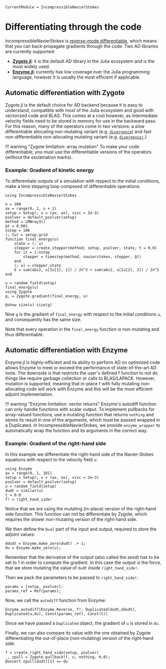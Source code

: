 ```@meta
CurrentModule = IncompressibleNavierStokes
```

# Differentiating through the code

IncompressibleNavierStokes is
[reverse-mode differentiable](https://juliadiff.org/ChainRulesCore.jl/stable/index.html#Reverse-mode-AD-rules-(rrules)),
which means that you can back-propagate gradients through the code.
Two AD libraries are currently supported:
* **[Zygote.jl](https://github.com/FluxML/Zygote.jl)**: it is the default AD library in the Julia ecosystem and is the most widely used.
* **[Enzyme.jl](https://github.com/EnzymeAD/Enzyme.jl)**: currently has low coverage over the Julia programming language, however it is usually the most efficient if applicable.

## Automatic differentiation with Zygote

Zygote.jl is the default choice for AD backend because it is easy to understand, compatible with most of the Julia ecosystem and good with vectorized code and BLAS.
This comes at a cost however, as intermediate velocity fields need to be stored
in memory for use in the backward pass. For this reason, many of the operators
come in two versions: a slow differentiable allocating non-mutating variant (e.g.
[`divergence`](@ref)) and fast non-differentiable non-allocating mutating
variant (e.g. [`divergence!`](@ref).)

!!! warning "Zygote limitation: array mutation"
    To make your code differentiable, you must use the differentiable versions
    of the operators (without the exclamation marks).

### Example: Gradient of kinetic energy

To differentiate outputs of a simulation with respect to the initial conditions,
make a time stepping loop composed of differentiable operations:

```@example Differentiability
using IncompressibleNavierStokes

n = 100
ax = range(0, 1, n + 1)
setup = Setup(; x = (ax, ax), visc = 2e-3)
psolver = default_psolver(setup)
method = LMWray3()
Δt = 0.001
nstep = 100
(; Iu) = setup.grid
function final_energy(u)
    state = (; u)
    stepper = create_stepper(method; setup, psolver, state, t = 0.0)
    for it = 1:nstep
        stepper = timestep(method, navierstokes, stepper, Δt)
    end
    (; u) = stepper.state
    E = sum(abs2, u[Iu[1], 1]) / 2n^2 + sum(abs2, u[Iu[2], 2]) / 2n^2
end

u = random_field(setup)
final_energy(u)
using Zygote
g, = Zygote.gradient(final_energy, u)

@show size(u) size(g)
```

Now `g` is the gradient of `final_energy` with respect to the initial conditions
`u`, and consequently has the same size.

Note that every operation in the `final_energy` function is non-mutating and
thus differentiable.

## Automatic differentiation with Enzyme

Enzyme.jl is highly-efficient and its ability to perform AD on optimized code allows Enzyme to meet or exceed the performance of state-of-the-art AD tools.
The downside is that restricts the user's defined f function to not do things like require garbage collection or calls to BLAS/LAPACK. However, mutation is supported, meaning that in-place f with fully mutating non-allocating code will work with Enzyme and this will be the most efficient adjoint implementation.

!!! warning "Enzyme limitation: vector returns"
    Enzyme's autodiff function can only handle functions with scalar output. To implement pullbacks for array-valued functions, use a mutating function that returns `nothing` and stores its result in one of the arguments, which must be passed wrapped in a Duplicated.
    In IncompressibleNavierStokes, we provide `enzyme_wrapper` to automatically wrap the function and its arguments in the correct way.

### Example: Gradient of the right-hand side

In this example we differentiate the right-hand side of the Navier-Stokes equations with respect to the velocity field `u`:

```@example Differentiability
using Enzyme
ax = range(0, 1, 101)
setup = Setup(; x = (ax, ax), visc = 2e-3)
psolver = default_psolver(setup)
u = random_field(setup)
dudt = similar(u)
t = 0.0
f! = right_hand_side!
```
Notice that we are using the mutating (in-place) version of the right-hand side function. This function can not be differentiate by Zygote, which requires the slower non-mutating version of the right-hand side.

We then define the `Dual` part of the input and output, required to store the adjoint values:

```@example Differentiability
ddudt = Enzyme.make_zero(dudt) .+ 1;
du = Enzyme.make_zero(u);
```
Remember that the derivative of the output (also called the *seed*) has to be set to $1$ in order to compute the gradient. In this case the output is the force, that we store mutating the value of `dudt` inside `right_hand_side!`.

Then we pack the parameters to be passed to `right_hand_side!`:

```@example Differentiability
params = [setup, psolver];
params_ref = Ref(params);
```
Now, we call the `autodiff` function from Enzyme:

```@example Differentiability
Enzyme.autodiff(Enzyme.Reverse, f!, Duplicated(dudt,ddudt), Duplicated(u,du), Const(params_ref), Const(t))
```
Since we have passed a `Duplicated` object, the gradient of `u` is stored in `du`.

Finally, we can also compare its value with the one obtained by Zygote differentiating the out-of-place (non-mutating) version of the right-hand side:

```@example Differentiability
f = create_right_hand_side(setup, psolver)
_, zpull = Zygote.pullback(f, u, nothing, 0.0);
@assert zpull(dudt)[1] == du
```
